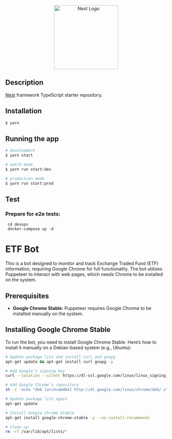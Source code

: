<p align="center">
  <a href="http://nestjs.com/" target="blank"><img src="https://nestjs.com/img/logo-small.svg" width="200" alt="Nest Logo" /></a>
</p>

## Description

[Nest](https://github.com/nestjs/nest) framework TypeScript starter repository.

## Installation

```bash
$ yarn
```

## Running the app

```bash
# development
$ yarn start

# watch mode
$ yarn run start:dev

# production mode
$ yarn run start:prod
```

## Test

### Prepare for e2e tests:

```
 cd devops
 docker-compose up -d
```

# ETF Bot

This is a bot designed to monitor and track Exchange Traded Fund (ETF) information, requiring Google Chrome for full functionality. The bot utilizes Puppeteer to interact with web pages, which needs Chrome to be installed on the system.

## Prerequisites
- **Google Chrome Stable**: Puppeteer requires Google Chrome to be installed manually on the system.

## Installing Google Chrome Stable

To run the bot, you need to install Google Chrome Stable. Here’s how to install it manually on a Debian-based system (e.g., Ubuntu):

```bash
# Update package list and install curl and gnupg
apt-get update && apt-get install curl gnupg -y

# Add Google’s signing key
curl --location --silent https://dl-ssl.google.com/linux/linux_signing_key.pub | apt-key add -

# Add Google Chrome’s repository
sh -c 'echo "deb [arch=amd64] http://dl.google.com/linux/chrome/deb/ stable main" >> /etc/apt/sources.list.d/google.list'

# Update package list again
apt-get update

# Install Google Chrome Stable
apt-get install google-chrome-stable -y --no-install-recommends

# Clean up
rm -rf /var/lib/apt/lists/*
